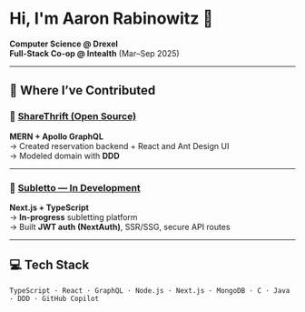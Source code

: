 # Hi, I'm Aaron Rabinowitz 👋

**Computer Science @ Drexel**  
**Full-Stack Co-op @ Intealth** (Mar–Sep 2025)  

---

## 🚀 Where I’ve Contributed

### 🔗 **[ShareThrift (Open Source)](https://github.com/simnova/sharethrift)**  
**MERN + Apollo GraphQL**  
→ Created reservation backend + React and Ant Design UI  
→ Modeled domain with **DDD**  

---

### 🔗 **[Subletto — In Development](https://github.com/aaron-rab/sublet-project)**  
**Next.js + TypeScript**  
→ **In-progress** subletting platform  
→ Built **JWT auth (NextAuth)**, SSR/SSG, secure API routes  

---

## 💻 Tech Stack
```text
TypeScript · React · GraphQL · Node.js · Next.js · MongoDB · C · Java · DDD · GitHub Copilot
